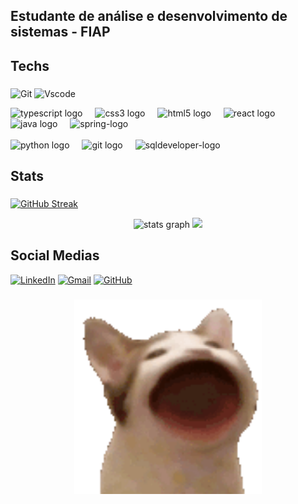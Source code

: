 <h2 align="left">Estudante de análise e desenvolvimento de sistemas - FIAP</h2>

###

<h2 align="left">Techs</h2>

###
![Git](https://img.shields.io/badge/GIT-E44C30?style=for-the-badge&logo=git&logoColor=white)
![Vscode](https://img.shields.io/badge/Vscode-007ACC?style=for-the-badge&logo=visual-studio-code&logoColor=white)
<div align="left">
  <img src="https://cdn.jsdelivr.net/gh/devicons/devicon/icons/typescript/typescript-original.svg" height="40" alt="typescript logo" />
  <img width="12" />
  <img src="https://cdn.jsdelivr.net/gh/devicons/devicon/icons/css3/css3-original.svg" height="40" alt="css3 logo" />
  <img width="12" />
  <img src="https://cdn.jsdelivr.net/gh/devicons/devicon/icons/html5/html5-original.svg" height="40" alt="html5 logo" />
  <img width="12" />
  <img src="https://cdn.jsdelivr.net/gh/devicons/devicon/icons/react/react-original.svg" height="40" alt="react logo" />
  <img width="12" />
  <img src="https://cdn.jsdelivr.net/gh/devicons/devicon/icons/java/java-original.svg" height="40" alt="java logo" />
  <img width="12" />
  <img src="https://cdn.jsdelivr.net/gh/devicons/devicon@latest/icons/spring/spring-original-wordmark.svg" height="40" alt="spring-logo"/>
</div>
<br>
<div align="left">
  <img src="https://cdn.jsdelivr.net/gh/devicons/devicon/icons/python/python-original.svg" height="40" alt="python logo" />
  <img width="12" />
  <img src="https://cdn.jsdelivr.net/gh/devicons/devicon/icons/git/git-original.svg" height="40" alt="git logo" />
  <img width="12"/>
  <img src="https://cdn.jsdelivr.net/gh/devicons/devicon@latest/icons/sqldeveloper/sqldeveloper-original.svg" height="40" alt="sqldeveloper-logo"/>
</div>
          

  
          

###

<h2 align="left">Stats</h2>

###

[![GitHub Streak](https://streak-stats.demolab.com/?user=Guimaraes1311&theme=transparent)](https://git.io/streak-stats)
<div align="center">
  <img src="https://github-readme-stats.vercel.app/api?username=Guimaraes131&show_icons=true&disable_animations=false&theme=transparent&locale=en&order=1&rank_icon=github" width="45%" alt="stats graph"  />
  <img src="https://github-readme-stats.vercel.app/api/top-langs?username=Guimaraes131&locale=en&hide_title=false&layout=compact&langs_count=4&theme=transparent&hide_border=false&order=2" width="45%" />
</div>

###

<h2 align="left">Social Medias</h2>

[![LinkedIn](https://img.shields.io/badge/LinkedIn-0077B5?style=for-the-badge&logo=linkedin&logoColor=white)](https://www.linkedin.com/in/guilherme-guimar%C3%A3es-407912301/)
[![Gmail](https://img.shields.io/badge/Gmail-333333?style=for-the-badge&logo=gmail&logoColor=red)](mailto:guilhermegpereira26@hotmail.com)
[![GitHub](https://img.shields.io/badge/GitHub-100000?style=for-the-badge&logo=github&logoColor=white)](https://github.com/Guimaraes131)
###

<p align="center">
  <img src="pop-cat.gif" alt="Pop Cat" width="300"/>
</p>
